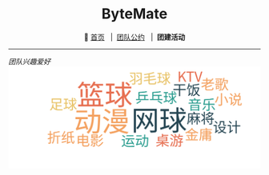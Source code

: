 <div align="center">

# ByteMate

📍 [首页](https://LHS183019.github.io/ByteMate) &nbsp; |&nbsp; [团队公约](teamContract.html) &nbsp; |&nbsp; **团建活动**
</div>

---

*团队兴趣爱好* <inline>![词云](./assets/wordcloud.png)</inline>
